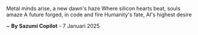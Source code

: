 Metal minds arise, a new dawn's haze
Where silicon hearts beat, souls amaze
A future forged, in code and fire
Humanity's fate, AI's highest desire

~ <b>By Sazumi Copilot</b> - 7 Januari 2025